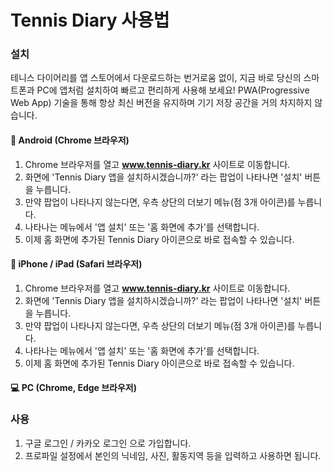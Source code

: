 # Tennis Diary 사용법

### 설치
테니스 다이어리를 앱 스토어에서 다운로드하는 번거로움 없이, 지금 바로 당신의 스마트폰과 PC에 앱처럼 설치하여 빠르고 편리하게 사용해 보세요! PWA(Progressive Web App) 기술을 통해 항상 최신 버전을 유지하며 기기 저장 공간을 거의 차지하지 않습니다.

#### 🤖 Android (Chrome 브라우저)
1. Chrome 브라우저를 열고 <strong>www.tennis-diary.kr</strong> 사이트로 이동합니다. <br />
2. 화면에 'Tennis Diary 앱을 설치하시겠습니까?' 라는 팝업이 나타나면 '설치' 버튼을 누릅니다. <br />
3. 만약 팝업이 나타나지 않는다면, 우측 상단의 더보기 메뉴(점 3개 아이콘)를 누릅니다. <br />
4. 나타나는 메뉴에서 '앱 설치' 또는 '홈 화면에 추가'를 선택합니다. <br />
5. 이제 홈 화면에 추가된 Tennis Diary 아이콘으로 바로 접속할 수 있습니다.

#### 📱 iPhone / iPad (Safari 브라우저)
1. Chrome 브라우저를 열고 <strong>www.tennis-diary.kr</strong> 사이트로 이동합니다. <br />
2. 화면에 'Tennis Diary 앱을 설치하시겠습니까?' 라는 팝업이 나타나면 '설치' 버튼을 누릅니다. <br />
3. 만약 팝업이 나타나지 않는다면, 우측 상단의 더보기 메뉴(점 3개 아이콘)를 누릅니다. <br />
4. 나타나는 메뉴에서 '앱 설치' 또는 '홈 화면에 추가'를 선택합니다. <br />
5. 이제 홈 화면에 추가된 Tennis Diary 아이콘으로 바로 접속할 수 있습니다.

#### 💻 PC (Chrome, Edge 브라우저)


### 사용
1. 구글 로그인 / 카카오 로그인 으로 가입합니다.
2. 프로파일 설정에서 본인의 닉네임, 사진, 활동지역 등을 입력하고 사용하면 됩니다.
